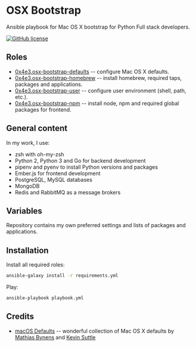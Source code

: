 # OSX Bootstrap

Ansible playbook for Mac OS X bootstrap for Python Full stack developers.

[![GitHub license](https://img.shields.io/github/license/0x4e3/osx-bootstrap.svg)](https://github.com/0x4e3/osx-bootstrap/blob/master/LICENSE)

## Roles

* [0x4e3.osx-bootstrap-defaults](https://galaxy.ansible.com/0x4e3/osx-bootstrap-defaults/) -- configure Mac OS X defaults.
* [0x4e3.osx-bootstrap-homebrew](https://galaxy.ansible.com/0x4e3/osx-bootstrap-homebrew/) -- install homebrew, required taps, packages and applications.
* [0x4e3.osx-bootstrap-user](https://galaxy.ansible.com/0x4e3/osx-bootstrap-user/) -- configure user environment (shell, path, etc.).
* [0x4e3.osx-bootstrap-npm](https://galaxy.ansible.com/0x4e3/osx-bootstrap-npm/) -- install node, npm and required global packages for frontend.

## General content

In my work, I use:
* zsh with oh-my-zsh
* Python 2, Python 3 and Go for backend development
* pipenv and pyenv to install Python versions and packages
* Ember.js for frontend development
* PostgreSQL, MySQL databases
* MongoDB
* Redis and RabbitMQ as a message brokers

## Variables

Repository contains my own preferred settings and lists of packages and applications.

## Installation

Install all required roles:

```bash
ansible-galaxy install -r requirements.yml
```

Play:

```bash
ansible-playbook playbook.yml
```

## Credits

* [macOS Defaults](https://github.com/kevinSuttle/macOS-Defaults) -- wonderful collection of Mac OS X defaults by [Mathias Bynens](https://github.com/mathiasbynens) and [Kevin Suttle](https://github.com/kevinSuttle)
